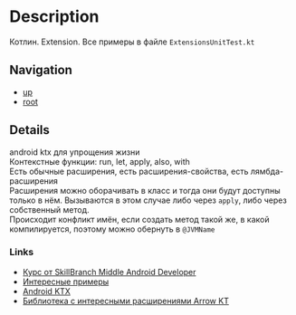 # Description
Котлин. Extension. Все примеры в файле ```ExtensionsUnitTest.kt```

## Navigation
+ [up](../kotlin)
+ [root](../master)

## Details
android ktx для упрощения жизни</br>
Контекстные функции:
run, let, apply, also, with</br>
Есть обычные расширения, есть расширения-свойства, есть лямбда-расширения</br>
Расширения можно оборачивать в класс и тогда они будут доступны только в нём. 
Вызываются в этом случае либо через ```apply```, либо через собственный метод.</br>
Происходит конфликт имён, если создать метод такой же, в какой компилируется, поэтому можно обернуть в ```@JVMName```

### Links
+ [Курс от SkillBranch Middle Android Developer](https://skill-branch.ru/middle-android-developer)
+ [Интересные примеры](https://github.com/happy-bracket/skillbanch-extensions/tree/master/app/src/main/java/ru/substancial/extensions)
+ [Android KTX](https://developer.android.com/kotlin/ktx)
+ [Библиотека с интересными расширениями Arrow KT](https://arrow-kt.io/)
